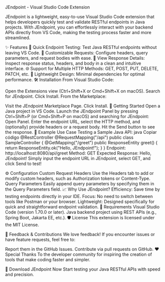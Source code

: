 JEndpoint - Visual Studio Code Extension

JEndpoint is a lightweight, easy-to-use Visual Studio Code extension that helps developers quickly test and validate RESTful endpoints in Java projects. With JEndpoint, you can effortlessly interact with your backend APIs directly from VS Code, making the testing process faster and more streamlined.

✨ Features
🚀 Quick Endpoint Testing: Test Java RESTful endpoints without leaving VS Code.
🔧 Customizable Requests: Configure headers, query parameters, and request bodies with ease.
📜 View Response Details: Inspect response status, headers, and body in a clean and intuitive interface.
🌐 Support for Multiple HTTP Methods: GET, POST, PUT, DELETE, PATCH, etc.
📄 Lightweight Design: Minimal dependencies for optimal performance.
🛠️ Installation
From Visual Studio Code:

Open the Extensions view (Ctrl+Shift+X or Cmd+Shift+X on macOS).
Search for JEndpoint.
Click Install.
From the Marketplace:

Visit the JEndpoint Marketplace Page.
Click Install.
🚀 Getting Started
Open a Java project in VS Code.
Launch the JEndpoint Panel by pressing Ctrl+Shift+P (or Cmd+Shift+P on macOS) and searching for JEndpoint: Open Panel.
Enter the endpoint URL, select the HTTP method, and (optionally) provide headers or a request body.
Hit the Send button to see the response.
🎨 Example Use Case
Testing a Sample Java API:
java
Copiar código
@RestController
@RequestMapping("/api")
public class SampleController {
    @GetMapping("/greet")
    public ResponseEntity<String> greet() {
        return ResponseEntity.ok("Hello, JEndpoint!");
    }
}
Endpoint: http://localhost:8080/api/greet
Method: GET
Expected Response: Hello, JEndpoint!
Simply input the endpoint URL in JEndpoint, select GET, and click Send to test!

⚙️ Configuration
Custom Request Headers
Use the Headers tab to add or modify custom headers, such as Authorization tokens or Content-Type.
Query Parameters
Easily append query parameters by specifying them in the Query Parameters field.
📈 Why Use JEndpoint?
Efficiency: Save time by testing endpoints directly in your IDE.
Focus: No need to switch between tools like Postman or your browser.
Lightweight: Designed specifically for quick and straightforward endpoint validation.
🧰 Requirements
Visual Studio Code (version 1.70.0 or later).
Java backend project using REST APIs (e.g., Spring Boot, Jakarta EE, etc.).
🛡️ License
This extension is licensed under the MIT License.

🌟 Feedback & Contributions
We love feedback! If you encounter issues or have feature requests, feel free to:

Report them in the GitHub Issues.
Contribute via pull requests on GitHub.
❤️ Special Thanks
To the developer community for inspiring the creation of tools that make coding faster and simpler.

🔗 Download JEndpoint Now
Start testing your Java RESTful APIs with speed and precision.

